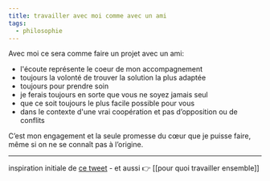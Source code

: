 ```yaml
---
title: travailler avec moi comme avec un ami
tags:
  - philosophie
---
```

Avec moi ce sera comme faire un projet avec un ami:

-   l'écoute représente le coeur de mon accompagnement
-   toujours la volonté de trouver la solution la plus adaptée
-   toujours pour prendre soin 
-   je ferais toujours en sorte que vous ne soyez jamais seul
-   que ce soit toujours le plus facile possible pour vous
-   dans le contexte d'une vrai coopération et pas d’opposition ou de conflits 

C’est mon engagement et la seule promesse du cœur que je puisse faire, même si on ne se connaît pas à l’origine.

---
inspiration initiale de [ce tweet]([https://twitter.com/georgesilverman/status/1607807423158304770?s=46&t=UhvGz8saGs94kuncss5YyQ](https://twitter.com/georgesilverman/status/1607807423158304770?s=46&t=UhvGz8saGs94kuncss5YyQ)) - et aussi 👉 [[pour quoi travailler ensemble]]